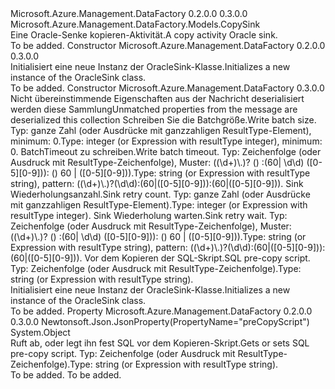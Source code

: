 <Type Name="OracleSink" FullName="Microsoft.Azure.Management.DataFactory.Models.OracleSink">
  <TypeSignature Language="C#" Value="public class OracleSink : Microsoft.Azure.Management.DataFactory.Models.CopySink" />
  <TypeSignature Language="ILAsm" Value=".class public auto ansi beforefieldinit OracleSink extends Microsoft.Azure.Management.DataFactory.Models.CopySink" />
  <TypeSignature Language="DocId" Value="T:Microsoft.Azure.Management.DataFactory.Models.OracleSink" />
  <TypeSignature Language="VB.NET" Value="Public Class OracleSink&#xA;Inherits CopySink" />
  <TypeSignature Language="F#" Value="type OracleSink = class&#xA;    inherit CopySink" />
  <AssemblyInfo>
    <AssemblyName>Microsoft.Azure.Management.DataFactory</AssemblyName>
    <AssemblyVersion>0.2.0.0</AssemblyVersion>
    <AssemblyVersion>0.3.0.0</AssemblyVersion>
  </AssemblyInfo>
  <Base>
    <BaseTypeName>Microsoft.Azure.Management.DataFactory.Models.CopySink</BaseTypeName>
  </Base>
  <Interfaces />
  <Docs>
    <summary>
            <span data-ttu-id="649ca-101">Eine Oracle-Senke kopieren-Aktivität.</span><span class="sxs-lookup"><span data-stu-id="649ca-101">A copy activity Oracle sink.</span></span>
            </summary>
    <remarks>To be added.</remarks>
  </Docs>
  <Members>
    <Member MemberName=".ctor">
      <MemberSignature Language="C#" Value="public OracleSink ();" />
      <MemberSignature Language="ILAsm" Value=".method public hidebysig specialname rtspecialname instance void .ctor() cil managed" />
      <MemberSignature Language="DocId" Value="M:Microsoft.Azure.Management.DataFactory.Models.OracleSink.#ctor" />
      <MemberSignature Language="VB.NET" Value="Public Sub New ()" />
      <MemberType>Constructor</MemberType>
      <AssemblyInfo>
        <AssemblyName>Microsoft.Azure.Management.DataFactory</AssemblyName>
        <AssemblyVersion>0.2.0.0</AssemblyVersion>
        <AssemblyVersion>0.3.0.0</AssemblyVersion>
      </AssemblyInfo>
      <Parameters />
      <Docs>
        <summary>
            <span data-ttu-id="649ca-102">Initialisiert eine neue Instanz der OracleSink-Klasse.</span><span class="sxs-lookup"><span data-stu-id="649ca-102">Initializes a new instance of the OracleSink class.</span></span>
            </summary>
        <remarks>To be added.</remarks>
      </Docs>
    </Member>
    <Member MemberName=".ctor">
      <MemberSignature Language="C#" Value="public OracleSink (System.Collections.Generic.IDictionary&lt;string,object&gt; additionalProperties = null, object writeBatchSize = null, object writeBatchTimeout = null, object sinkRetryCount = null, object sinkRetryWait = null, object preCopyScript = null);" />
      <MemberSignature Language="ILAsm" Value=".method public hidebysig specialname rtspecialname instance void .ctor(class System.Collections.Generic.IDictionary`2&lt;string, object&gt; additionalProperties, object writeBatchSize, object writeBatchTimeout, object sinkRetryCount, object sinkRetryWait, object preCopyScript) cil managed" />
      <MemberSignature Language="DocId" Value="M:Microsoft.Azure.Management.DataFactory.Models.OracleSink.#ctor(System.Collections.Generic.IDictionary{System.String,System.Object},System.Object,System.Object,System.Object,System.Object,System.Object)" />
      <MemberSignature Language="VB.NET" Value="Public Sub New (Optional additionalProperties As IDictionary(Of String, Object) = null, Optional writeBatchSize As Object = null, Optional writeBatchTimeout As Object = null, Optional sinkRetryCount As Object = null, Optional sinkRetryWait As Object = null, Optional preCopyScript As Object = null)" />
      <MemberSignature Language="F#" Value="new Microsoft.Azure.Management.DataFactory.Models.OracleSink : System.Collections.Generic.IDictionary&lt;string, obj&gt; * obj * obj * obj * obj * obj -&gt; Microsoft.Azure.Management.DataFactory.Models.OracleSink" Usage="new Microsoft.Azure.Management.DataFactory.Models.OracleSink (additionalProperties, writeBatchSize, writeBatchTimeout, sinkRetryCount, sinkRetryWait, preCopyScript)" />
      <MemberType>Constructor</MemberType>
      <AssemblyInfo>
        <AssemblyName>Microsoft.Azure.Management.DataFactory</AssemblyName>
        <AssemblyVersion>0.3.0.0</AssemblyVersion>
      </AssemblyInfo>
      <Parameters>
        <Parameter Name="additionalProperties" Type="System.Collections.Generic.IDictionary&lt;System.String,System.Object&gt;" />
        <Parameter Name="writeBatchSize" Type="System.Object" />
        <Parameter Name="writeBatchTimeout" Type="System.Object" />
        <Parameter Name="sinkRetryCount" Type="System.Object" />
        <Parameter Name="sinkRetryWait" Type="System.Object" />
        <Parameter Name="preCopyScript" Type="System.Object" />
      </Parameters>
      <Docs>
        <param name="additionalProperties"><span data-ttu-id="649ca-103">Nicht übereinstimmende Eigenschaften aus der Nachricht deserialisiert werden diese Sammlung</span><span class="sxs-lookup"><span data-stu-id="649ca-103">Unmatched properties from the message are deserialized this collection</span></span></param>
        <param name="writeBatchSize"><span data-ttu-id="649ca-104">Schreiben Sie die Batchgröße.</span><span class="sxs-lookup"><span data-stu-id="649ca-104">Write batch size.</span></span> <span data-ttu-id="649ca-105">Typ: ganze Zahl (oder Ausdrücke mit ganzzahligen ResultType-Element), minimum: 0.</span><span class="sxs-lookup"><span data-stu-id="649ca-105">Type: integer (or Expression with resultType integer), minimum: 0.</span></span></param>
        <param name="writeBatchTimeout"><span data-ttu-id="649ca-106">BatchTimeout zu schreiben.</span><span class="sxs-lookup"><span data-stu-id="649ca-106">Write batch timeout.</span></span> <span data-ttu-id="649ca-107">Typ: Zeichenfolge (oder Ausdruck mit ResultType-Zeichenfolge), Muster: ((\d+)\.)? () :(60| \d\d) ([0-5][0-9])): () 60 | ([0-5][0-9])).</span><span class="sxs-lookup"><span data-stu-id="649ca-107">Type: string (or Expression with resultType string), pattern: ((\d+)\.)?(\d\d):(60|([0-5][0-9])):(60|([0-5][0-9])).</span></span></param>
        <param name="sinkRetryCount"><span data-ttu-id="649ca-108">Sink Wiederholungsanzahl.</span><span class="sxs-lookup"><span data-stu-id="649ca-108">Sink retry count.</span></span> <span data-ttu-id="649ca-109">Typ: ganze Zahl (oder Ausdrücke mit ganzzahligen ResultType-Element).</span><span class="sxs-lookup"><span data-stu-id="649ca-109">Type: integer (or Expression with resultType integer).</span></span></param>
        <param name="sinkRetryWait"><span data-ttu-id="649ca-110">Sink Wiederholung warten.</span><span class="sxs-lookup"><span data-stu-id="649ca-110">Sink retry wait.</span></span> <span data-ttu-id="649ca-111">Typ: Zeichenfolge (oder Ausdruck mit ResultType-Zeichenfolge), Muster: ((\d+)\.)? () :(60| \d\d) ([0-5][0-9])): () 60 | ([0-5][0-9])).</span><span class="sxs-lookup"><span data-stu-id="649ca-111">Type: string (or Expression with resultType string), pattern: ((\d+)\.)?(\d\d):(60|([0-5][0-9])):(60|([0-5][0-9])).</span></span></param>
        <param name="preCopyScript"><span data-ttu-id="649ca-112">Vor dem Kopieren der SQL-Skript.</span><span class="sxs-lookup"><span data-stu-id="649ca-112">SQL pre-copy script.</span></span> <span data-ttu-id="649ca-113">Typ: Zeichenfolge (oder Ausdruck mit ResultType-Zeichenfolge).</span><span class="sxs-lookup"><span data-stu-id="649ca-113">Type: string (or Expression with resultType string).</span></span></param>
        <summary>
            <span data-ttu-id="649ca-114">Initialisiert eine neue Instanz der OracleSink-Klasse.</span><span class="sxs-lookup"><span data-stu-id="649ca-114">Initializes a new instance of the OracleSink class.</span></span>
            </summary>
        <remarks>To be added.</remarks>
      </Docs>
    </Member>
    <Member MemberName="PreCopyScript">
      <MemberSignature Language="C#" Value="public object PreCopyScript { get; set; }" />
      <MemberSignature Language="ILAsm" Value=".property instance object PreCopyScript" />
      <MemberSignature Language="DocId" Value="P:Microsoft.Azure.Management.DataFactory.Models.OracleSink.PreCopyScript" />
      <MemberSignature Language="VB.NET" Value="Public Property PreCopyScript As Object" />
      <MemberSignature Language="F#" Value="member this.PreCopyScript : obj with get, set" Usage="Microsoft.Azure.Management.DataFactory.Models.OracleSink.PreCopyScript" />
      <MemberType>Property</MemberType>
      <AssemblyInfo>
        <AssemblyName>Microsoft.Azure.Management.DataFactory</AssemblyName>
        <AssemblyVersion>0.2.0.0</AssemblyVersion>
        <AssemblyVersion>0.3.0.0</AssemblyVersion>
      </AssemblyInfo>
      <Attributes>
        <Attribute>
          <AttributeName>Newtonsoft.Json.JsonProperty(PropertyName="preCopyScript")</AttributeName>
        </Attribute>
      </Attributes>
      <ReturnValue>
        <ReturnType>System.Object</ReturnType>
      </ReturnValue>
      <Docs>
        <summary>
            <span data-ttu-id="649ca-115">Ruft ab, oder legt ihn fest SQL vor dem Kopieren-Skript.</span><span class="sxs-lookup"><span data-stu-id="649ca-115">Gets or sets SQL pre-copy script.</span></span> <span data-ttu-id="649ca-116">Typ: Zeichenfolge (oder Ausdruck mit ResultType-Zeichenfolge).</span><span class="sxs-lookup"><span data-stu-id="649ca-116">Type: string (or Expression with resultType string).</span></span>
            </summary>
        <value>To be added.</value>
        <remarks>To be added.</remarks>
      </Docs>
    </Member>
  </Members>
</Type>
